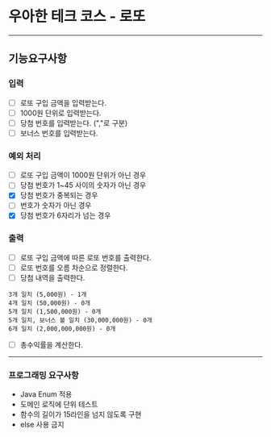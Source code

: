 # 우아한 테크 코스 - 로또
- - -
## 기능요구사항
### 입력
- [ ] 로또 구입 금액을 입력받는다.
-[ ] 1000원 단위로 입력받는다.
- [ ] 당첨 번호를 입력받는다. (","로 구분)
- [ ] 보너스 번호를 입력받는다.
### 예외 처리
- [ ] 로또 구입 금액이 1000원 단위가 아닌 경우
- [ ] 당첨 번호가 1~45 사이의 숫자가 아닌 경우
- [x] 당첨 번호가 중복되는 경우
- [ ] 번호가 숫자가 아닌 경우
- [x] 당첨 번호가 6자리가 넘는 경우
### 출력
- [ ] 로또 구입 금액에 따른 로또 번호를 출력한다.
- [ ] 로또 번호를 오름 차순으로 정렬한다.
- [ ] 당첨 내역을 출력한다.
~~~
3개 일치 (5,000원) - 1개  
4개 일치 (50,000원) - 0개  
5개 일치 (1,500,000원) - 0개  
5개 일치, 보너스 볼 일치 (30,000,000원) - 0개  
6개 일치 (2,000,000,000원) - 0개  
~~~
- [ ] 총수익률을 계산한다.
- - -
### 프로그래밍 요구사항
- Java Enum 적용
- 도메인 로직에 단위 테스트
- 함수의 길이가 15라인을 넘지 않도록 구현
- else 사용 금지